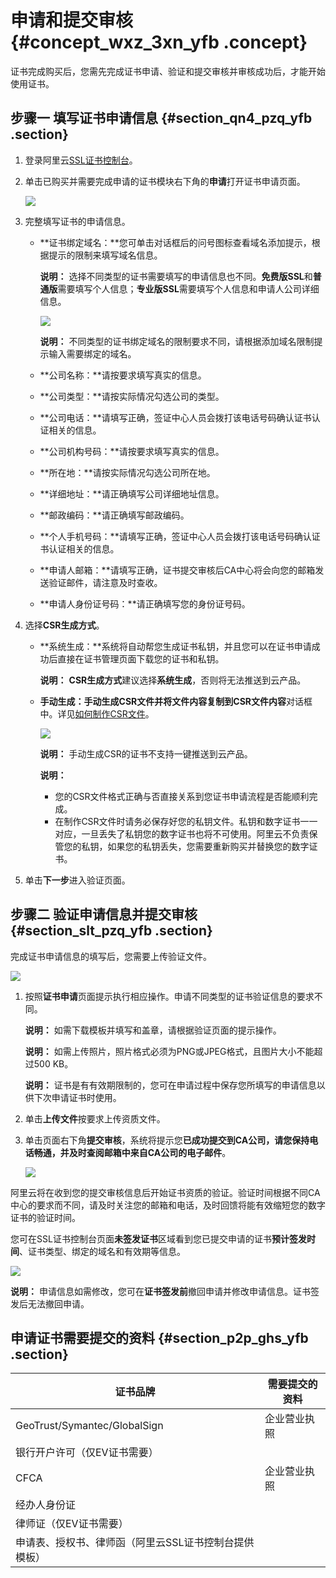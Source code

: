 # 申请和提交审核 {#concept_wxz_3xn_yfb .concept}

证书完成购买后，您需先完成证书申请、验证和提交审核并审核成功后，才能开始使用证书。

## 步骤一 填写证书申请信息 {#section_qn4_pzq_yfb .section}

1.  登录阿里云[SSL证书控制台](https://yundunnext.console.aliyun.com/?p=casnext#/overview/cn-hangzhou)。
2.  单击已购买并需要完成申请的证书模块右下角的**申请**打开证书申请页面。

    ![](http://static-aliyun-doc.oss-cn-hangzhou.aliyuncs.com/assets/img/65314/154384010333399_zh-CN.png)

3.  完整填写证书的申请信息。
    -   **证书绑定域名：**您可单击对话框后的问号图标查看域名添加提示，根据提示的限制来填写域名信息。

        **说明：** 选择不同类型的证书需要填写的申请信息也不同。**免费版SSL**和**普通版**需要填写个人信息；**专业版SSL**需要填写个人信息和申请人公司详细信息。

        ![](http://static-aliyun-doc.oss-cn-hangzhou.aliyuncs.com/assets/img/65314/154384010333400_zh-CN.png)

        **说明：** 不同类型的证书绑定域名的限制要求不同，请根据添加域名限制提示输入需要绑定的域名。

    -   **公司名称：**请按要求填写真实的信息。
    -   **公司类型：**请按实际情况勾选公司的类型。
    -   **公司电话：**请填写正确，签证中心人员会拨打该电话号码确认证书认证相关的信息。
    -   **公司机构号码：**请按要求填写真实的信息。
    -   **所在地：**请按实际情况勾选公司所在地。
    -   **详细地址：**请正确填写公司详细地址信息。
    -   **邮政编码：**请正确填写邮政编码。
    -   **个人手机号码：**请填写正确，签证中心人员会拨打该电话号码确认证书认证相关的信息。
    -   **申请人邮箱：**请填写正确，证书提交审核后CA中心将会向您的邮箱发送验证邮件，请注意及时查收。
    -   **申请人身份证号码：**请正确填写您的身份证号码。
4.  选择**CSR生成方式**。
    -   **系统生成：**系统将自动帮您生成证书私钥，并且您可以在证书申请成功后直接在证书管理页面下载您的证书和私钥。

        **说明：** **CSR生成方式**建议选择**系统生成**，否则将无法推送到云产品。

    -   **手动生成：**手动生成CSR文件并将文件内容复制到**CSR文件内容**对话框中。详见[如何制作CSR文件](https://help.aliyun.com/knowledge_detail/42218.html)。

        ![](http://static-aliyun-doc.oss-cn-hangzhou.aliyuncs.com/assets/img/65314/154384010433403_zh-CN.png)

        **说明：** 手动生成CSR的证书不支持一键推送到云产品。

        **说明：** 

        -   您的CSR文件格式正确与否直接关系到您证书申请流程是否能顺利完成。
        -   在制作CSR文件时请务必保存好您的私钥文件。私钥和数字证书一一对应，一旦丢失了私钥您的数字证书也将不可使用。阿里云不负责保管您的私钥，如果您的私钥丢失，您需要重新购买并替换您的数字证书。
5.  单击**下一步**进入验证页面。

## 步骤二 验证申请信息并提交审核 {#section_slt_pzq_yfb .section}

完成证书申请信息的填写后，您需要上传验证文件。

![](http://static-aliyun-doc.oss-cn-hangzhou.aliyuncs.com/assets/img/65314/154384010433408_zh-CN.png)

1.  按照**证书申请**页面提示执行相应操作。申请不同类型的证书验证信息的要求不同。

    **说明：** 如需下载模板并填写和盖章，请根据验证页面的提示操作。

    **说明：** 如需上传照片，照片格式必须为PNG或JPEG格式，且图片大小不能超过500 KB。

    **说明：** 证书是有有效期限制的，您可在申请过程中保存您所填写的申请信息以供下次申请证书时使用。

2.  单击**上传文件**按要求上传资质文件。
3.  单击页面右下角**提交审核**，系统将提示您**已成功提交到CA公司，请您保持电话畅通，并及时查阅邮箱中来自CA公司的电子邮件**。

    ![](http://static-aliyun-doc.oss-cn-hangzhou.aliyuncs.com/assets/img/65314/154384010433409_zh-CN.png)


阿里云将在收到您的提交审核信息后开始证书资质的验证。验证时间根据不同CA中心的要求而不同，请及时关注您的邮箱和电话，及时回馈将能有效缩短您的数字证书的验证时间。

您可在SSL证书控制台页面**未签发证书**区域看到您已提交申请的证书**预计签发时间**、证书类型、绑定的域名和有效期等信息。

![](http://static-aliyun-doc.oss-cn-hangzhou.aliyuncs.com/assets/img/65314/154384010433410_zh-CN.png)

**说明：** 申请信息如需修改，您可在**证书签发前**撤回申请并修改申请信息。证书签发后无法撤回申请。

## 申请证书需要提交的资料 {#section_p2p_ghs_yfb .section}

|证书品牌|需要提交的资料|
|----|-------|
|GeoTrust/Symantec/GlobalSign|企业营业执照|
|银行开户许可（仅EV证书需要）|
|CFCA|企业营业执照|
|经办人身份证|
|律师证（仅EV证书需要）|
|申请表、授权书、律师函（阿里云SSL证书控制台提供模板）|


